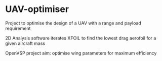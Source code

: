 # UAV-optimiser
Project to optimise the design of a UAV with a range and payload requirement

2D Analysis software iterates XFOIL to find the lowest drag aerofoil for a given aircraft mass

OpenVSP project aim: optimise wing parameters for maximum efficiency
